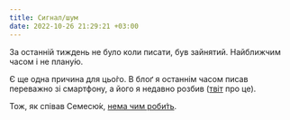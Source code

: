 ```yaml
---
title: Сигнал/шум
date: 2022-10-26 21:29:21 +03:00
---
```


За останній тиждень не було коли писати, був зайнятий. Найближчим часом і не плану́ю.

Є ще одна причина для цьо́го. В блоґ я останнім часом писав переважно зі смартфону, а його я недавно розбив ([твіт][1] про це).

Тож, як співав Семесю́к, [нема чим роби́ть][2].

[1]: https://twitter.com/kastaneda/status/1585302248912916481
[2]: https://www.youtube.com/watch?v=t4JFLJnIplc

